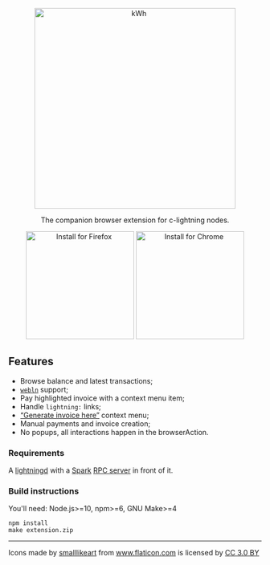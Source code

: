 <p align="center">
  <img src="https://i.imgur.com/Opk21LD.png" alt="kWh" style="max-width:100%;" width="400">
</p>

<p align="center">The companion browser extension for c-lightning nodes.</p>

<p align="center">
  <a href="https://addons.mozilla.org/firefox/addon/kwh/"><img src="https://i.imgur.com/aNCB2LG.png" alt="Install for Firefox" width="215" style="max-width:100%;"></a>
  <a href="https://chrome.google.com/webstore/detail/kwh/mbjlodgfcaknfbphnnfioilcnippdnjp"><img src="https://i.imgur.com/kWBQU9Q.png" alt="Install for Chrome" width="215" style="max-width:100%;"></a>
</p>

## Features

- Browse balance and latest transactions;
- [`webln`](https://webln.dev/#/) support;
- Pay highlighted invoice with a context menu item;
- Handle `lightning:` links;
- [“Generate invoice here”](https://youtu.be/wzkxxz5FsJo) context menu;
- Manual payments and invoice creation;
- No popups, all interactions happen in the browserAction.

### Requirements

A [lightningd](https://github.com/ElementsProject/lightning/) with a [Spark](https://github.com/shesek/spark-wallet) [RPC server](https://github.com/fiatjaf/sparko) in front of it.

### Build instructions

You'll need: Node.js>=10, npm>=6, GNU Make>=4

```
npm install
make extension.zip
```

---

<div>Icons made by <a href="https://www.flaticon.com/authors/smalllikeart" title="smalllikeart">smalllikeart</a> from <a href="https://www.flaticon.com/"               title="Flaticon">www.flaticon.com</a> is licensed by <a href="http://creativecommons.org/licenses/by/3.0/"              title="Creative Commons BY 3.0" target="_blank">CC 3.0 BY</a></div>
